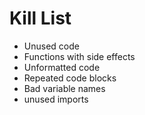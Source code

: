 Kill List
=========
* Unused code
* Functions with side effects
* Unformatted code
* Repeated code blocks
* Bad variable names
* unused imports
